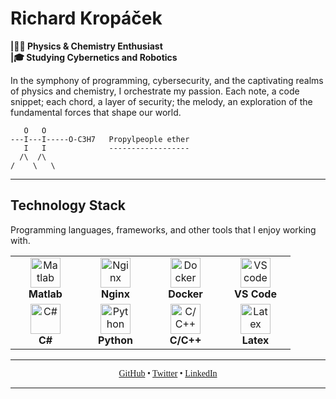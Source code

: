# Richard Kropáček

**|👨‍🔬 Physics & Chemistry Enthusiast** <br>
**|🎓 Studying Cybernetics and Robotics**

In the symphony of programming, cybersecurity, and the captivating realms of physics and chemistry, I orchestrate my passion. Each note, a code snippet; each chord, a layer of security; the melody, an exploration of the fundamental forces that shape our world.

       O   O
    ---I---I-----O-C3H7   Propylpeople ether
       I   I              ------------------
      /\  /\
    /    \   \

---

## Technology Stack

Programming languages, frameworks, and other tools that I enjoy working with.

<div align="center">
  <table>
    <tr>
      <td align="center" width="96">
        <a href="https://www.mathworks.com/products/matlab.html" target="_blank">
          <img src="https://upload.wikimedia.org/wikipedia/commons/2/21/Matlab_Logo.png" width="48" height="48" alt="Matlab" />
        </a>
        <br><b>Matlab</b>
      </td>
      <td align="center" width="96">
        <a href="https://nginx.org/" target="_blank">
          <img src="https://www.svgrepo.com/show/373924/nginx.svg" width="48" height="48" alt="Nginx" />
        </a>
        <br><b>Nginx</b>
      </td>
      <td align="center" width="96">
        <a href="https://www.docker.com/" target="_blank">
          <img src="https://cdn3.iconfinder.com/data/icons/social-media-2169/24/social_media_social_media_logo_docker-1024.png" width="48" height="48" alt="Docker" />
        </a>
        <br><b>Docker</b>
      </td>
      <td align="center" width="96">
        <a href="https://code.visualstudio.com/" target="_blank">
          <img src="https://upload.wikimedia.org/wikipedia/commons/thumb/9/9a/Visual_Studio_Code_1.35_icon.svg/768px-Visual_Studio_Code_1.35_icon.svg.png" width="48" height="48" alt="VScode" />
        </a>
        <br><b>VS Code</b>
      </td>
    </tr>
    <tr>
      <td align="center" width="96">
        <a href="https://learn.microsoft.com/en-us/dotnet/csharp/" target="_blank">
          <img src="https://cdn2.iconfinder.com/data/icons/coding-files-extensions/512/coding-file-extension-csharp-128.png" width="48" height="48" alt="C#" />
        </a>
        <br><b>C#</b>
      </td>
      <td align="center" width="96">
        <a href="https://www.python.org/" target="_blank">
          <img src="https://cdn2.iconfinder.com/data/icons/coding-files-extensions/512/coding-file-extension-python-2-128.png" width="48" height="48" alt="Python" />
        </a>
        <br><b>Python</b>
      </td>
      <td align="center" width="96">
        <a href="https://www.iso.org/standard/74528.html" target="_blank">
          <img src="https://cdn4.iconfinder.com/data/icons/coding-files-extensions/512/coding-file-extension-c-2-128.png" width="48" height="48" alt="C/C++" />
        </a>
        <br><b>C/C++</b>
      </td>
      <td align="center" width="96">
        <a href="https://www.latex-project.org/" target="_blank">
          <img src="https://clipground.com/images/latex-png-10.png" width="48" height="48" alt="Latex" />
        </a>
        <br><b>Latex</b>
      </td>
    </tr>
  </table>
</div>

---

<p align="center" style="font-family: 'Garamond', serif;">
  <a href="https://github.com/Kropi11" target="_blank">GitHub</a> •
  <a href="https://twitter.com/Kropacek_R" target="_blank">Twitter</a> •
  <a href="www.linkedin.com/in/richard-kropáček-1b1921237" target="_blank">LinkedIn</a>
</p>

---

